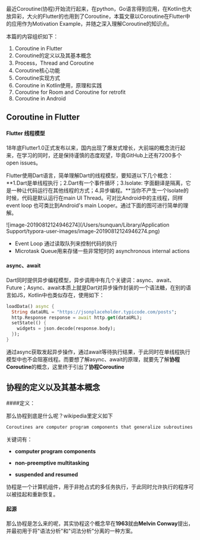 最近Coroutine(协程)开始流行起来，在python，Go语言得到应用，在Kotlin也大放异彩，大火的Flutter的也用到了Coroutine，本篇文章以Coroutine在Flutter中的应用作为Motivation Example，并随之深入理解Coroutine的知识点。

本篇的内容组织如下：

1. Coroutine in Flutter
2. Coroutine的定义以及其基本概念
3. Process，Thread and Coroutine
4. Coroutine核心功能
5. Coroutine实现方式
6. Coroutine in Kotlin使用，原理和实践
7. Coroutine for Room and Coroutine for retrofit
8. Coroutine in Android

## Coroutine in Flutter

#### Flutter 线程模型

18年底Flutter1.0正式发布以来，国内出现了爆发式增长，大前端的概念流行起来，在学习的同时，还是保持谨慎的态度观望，毕竟GitHub上还有7200多个open issues。

Flutter使用Dart语言，简单理解Dart的线程模型，要知道以下几个概念：**1.Dart是单线程执行；2.Dart有一个事件循环；3.Isolate: 字面翻译是隔离，它是一种让代码运行在其他线程的方式；4.异步编程。**当你不产生一个Isolate的时候，代码是默认运行在main UI Thread。可对比Android中的主线程，同样event loop 也可类比到Android's main Looper。通过下面的图可进行简单的理解。

![image-20190812124946274](/Users/sunquan/Library/Application Support/typora-user-images/image-20190812124946274.png)

- Event Loop 通过读取队列来控制代码的执行
- Microtask Queue用来存储一些非常短时的 asynchronous internal actions

#### async、await

Dart同时提供异步编程模型，异步调用中有几个关键词：async、await、Future；Async、await本质上就是Dart对异步操作封装的一个语法糖，在别的语言如JS，Kotlin中也类似存在，使用如下：

```dart
loadData() async {
  String dataURL = "https://jsonplaceholder.typicode.com/posts";
  http.Response response = await http.get(dataURL);
  setState(() {
    widgets = json.decode(response.body);
  });
}
```

通过async获取发起异步操作，通过await等待执行结果，于此同时在单线程执行模型中也不会阻塞线程。而要想了解async、await的原理，就要先了解**协程Coroutine**的概念，这里终于引出了**协程Coroutine**

## 协程的定义以及其基本概念

####定义：

那么协程到底是什么呢？wikipedia里定义如下

```markdown
Coroutines are computer program components that generalize subroutines for non-preemptive multitasking, by allowing execution to be suspended and resumed. 
```

关键词有：

- **computer program components**

- **non-preemptive multitasking**

- **suspended and resumed**

协程是一个计算机组件，用于非抢占式的多任务执行，于此同时允许执行的程序可以被挂起和重新恢复。

#### 起源

那么协程是怎么来的呢，其实协程这个概念早在**1963**就由**Melvin Conway**提出，并最初用于将"语法分析"和"词法分析"分离的一种方案。

